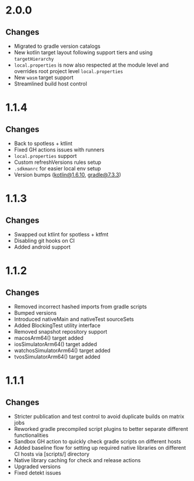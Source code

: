# 2.0.0

## Changes

- Migrated to gradle version catalogs
- New kotlin target layout following support tiers and using `targetHierarchy`
- `local.properties` is now also respected at the module level and overrides root project
  level `local.properties`
- New `wasm` target support
- Streamlined build host control

# 1.1.4

## Changes

- Back to spotless + ktlint
- Fixed GH actions issues with runners
- `local.properties` support
- Custom refreshVersions rules setup
- `.sdkmanrc` for easier local env setup
- Version bumps (kotlin@1.6.10, gradle@7.3.3)

# 1.1.3

## Changes

- Swapped out ktlint for spotless + ktfmt
- Disabling git hooks on CI
- Added android support

# 1.1.2

## Changes

- Removed incorrect hashed imports from gradle scripts
- Bumped versions
- Introduced nativeMain and nativeTest sourceSets
- Added BlockingTest utility interface
- Removed snapshot repository support
- macosArm64() target added
- iosSimulatorArm64() target added
- watchosSimulatorArm64() target added
- tvosSimulatorArm64() target added

# 1.1.1

## Changes

- Stricter publication and test control to avoid duplicate builds on matrix jobs
- Reworked gradle precompiled script plugins to better separate different functionalities
- Sandbox GH action to quickly check gradle scripts on different hosts
- Added baseline flow for setting up required native libraries on different CI hosts via [scripts/]
  directory
- Native library caching for check and release actions
- Upgraded versions
- Fixed detekt issues
